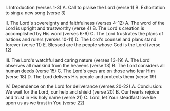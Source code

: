 I. Introduction (verses 1-3)
    A. Call to praise the Lord (verse 1)
    B. Exhortation to sing a new song (verse 3)

II. The Lord's sovereignty and faithfulness (verses 4-12)
    A. The word of the Lord is upright and trustworthy (verse 4)
    B. The Lord's creation is accomplished by His word (verses 6-9)
    C. The Lord frustrates the plans of nations and rulers (verses 10-11)
    D. The Lord's counsel and plans stand forever (verse 11)
    E. Blessed are the people whose God is the Lord (verse 12)

III. The Lord's watchful and caring nature (verses 13-19)
    A. The Lord observes all mankind from the heavens (verse 13)
    B. The Lord considers all human deeds (verse 15)
    C. The Lord's eyes are on those who fear Him (verse 18)
    D. The Lord delivers His people and protects them (verse 19)

IV. Dependence on the Lord for deliverance (verses 20-22)
    A. Conclusion: We wait for the Lord, our help and shield (verse 20)
    B. Our hearts rejoice and trust in His holy name (verse 21)
    C. Lord, let Your steadfast love be upon us as we trust in You (verse 22)